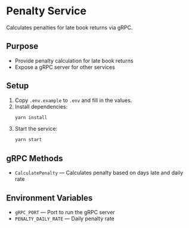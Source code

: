 # Penalty Service

Calculates penalties for late book returns via gRPC.

## Purpose
- Provide penalty calculation for late book returns
- Expose a gRPC server for other services

## Setup
1. Copy `.env.example` to `.env` and fill in the values.
2. Install dependencies:
   ```sh
   yarn install
   ```
3. Start the service:
   ```sh
   yarn start
   ```

## gRPC Methods
- `CalculatePenalty` — Calculates penalty based on days late and daily rate

## Environment Variables
- `gRPC_PORT` — Port to run the gRPC server
- `PENALTY_DAILY_RATE` — Daily penalty rate
